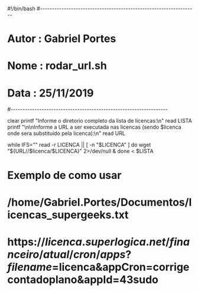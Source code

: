 #!/bin/bash
#------------------------------------------------------------------
# Autor	:	Gabriel Portes
# Nome	:	rodar_url.sh
# Data	:	25/11/2019
#------------------------------------------------------------------

clear
printf "Informe o diretorio completo da lista de licencas:\n"
read LISTA
printf "\n\nInforme a URL a ser executada nas licencas (sendo \$licenca onde sera substituido pela licenca):\n"
read URL


while IFS="" read -r LICENCA || [ -n "$LICENCA" ]
do
	wget "${URL//\$licenca/$LICENCA}" 2>/dev/null &
done < $LISTA


# Exemplo de como usar
# /home/Gabriel.Portes/Documentos/licencas_supergeeks.txt
# https://$licenca.superlogica.net/financeiro/atual/cron/apps?filename=$licenca&appCron=corrigecontadoplano&appId=43sudo 
